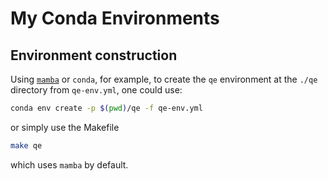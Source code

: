 # My Conda Environments

## Environment construction

Using [`mamba`][mamba] or `conda`, for example, to create the `qe` environment at the `./qe` directory from `qe-env.yml`, one could use:

```sh
conda env create -p $(pwd)/qe -f qe-env.yml
```

or simply use the Makefile

```sh
make qe
```

which uses `mamba` by default.

[mamba]: https://github.com/mamba-org/mamba
